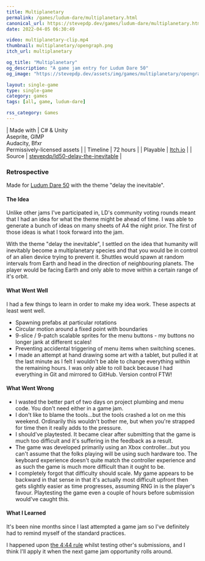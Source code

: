 ```yaml
---
title: Multiplanetary
permalink: /games/ludum-dare/multiplanetary.html
canonical_url: https://stevepdp.dev/games/ludum-dare/multiplanetary.html
date: 2022-04-05 06:30:49

video: multiplanetary-clip.mp4
thumbnail: multiplanetary/opengraph.png
itch_url: multiplanetary

og_title: "Multiplanetary"
og_description: "A game jam entry for Ludum Dare 50"
og_image: "https://stevepdp.dev/assets/img/games/multiplanetary/opengraph.png"

layout: single-game
type: single-game
category: games
tags: [all, game, ludum-dare]

rss_category: Games
---
```


| Made with	| C# &amp; Unity<br>Aseprite, GIMP<br>Audacity, Bfxr<br>Permissively-licensed assets |
| Timeline | 72 hours |
| Playable | <a href="https://stevepdp.itch.io/multiplanetary" rel="me noopener noreferrer" target="_blank" title="Play the game on Itch.io">Itch.io</a> |
| Source | <a href="https://github.com/stevepdp/ld50-delay-the-inevitable" rel="me nofollow noopener noreferrer" target="_blank" title="View the source code on GitHub">stevepdp/ld50-delay-the-inevitable</a> |


### Retrospective
Made for <a href="https://ldjam.com/events/ludum-dare/50" rel="noopener noreferrer" target="_blank">Ludum Dare 50</a> with the theme "delay the inevitable".


#### The Idea
Unlike other jams I&apos;ve participated in, LD&apos;s community voting rounds meant that I had an idea for what the theme might be ahead of time. I was able to generate a bunch of ideas on many sheets of A4 the night prior. The first of those ideas is what I took forward into the jam.

With the theme "delay the inevitable", I settled on the idea that humanity will inevitably become a multiplanetary species and that you would be in control of an alien device trying to prevent it. Shuttles would spawn at random intervals from Earth and head in the direction of neighbouring planets. The player would be facing Earth and only able to move within a certain range of it&apos;s orbit.


#### What Went Well
I had a few things to learn in order to make my idea work. These aspects at least went well.

* Spawning prefabs at particular rotations
* Circular motion around a fixed point with boundaries
* 9-slice / 9-patch scalable sprites for the menu buttons - my buttons no longer jank at different scales!
* Preventing accidental triggering of menu items when switching scenes.
* I made an attempt at hand drawing some art with a tablet, but pulled it at the last minute as I felt I wouldn&apos;t be able to change everything within the remaining hours. I was only able to roll back because I had everything in Git and mirrored to GitHub. Version control FTW!


#### What Went Wrong
* I wasted the better part of two days on project plumbing and menu code. You don&apos;t need either in a game jam.
* I don&apos;t like to blame the tools...but the tools crashed a lot on me this weekend. Ordinarily this wouldn&apos;t bother me, but when you&apos;re strapped for time then it really adds to the pressure.
* I should&apos;ve playtested. It became clear after submitting that the game is much too difficult and it&apos;s suffering in the feedback as a result.
* The game was developed primarily using an Xbox controller...but you can&apos;t assume that the folks playing will be using such hardware too. The keyboard experience doesn&apos;t quite match the controller experience and as such the game is much more difficult than it ought to be.
* I completely forgot that difficulty should scale. My game appears to be backward in that sense in that it&apos;s actually most difficult upfront then gets slightly easier as time progresses, assuming RNG in is the player&apos;s favour. Playtesting the game even a couple of hours before submission would&apos;ve caught this.


#### What I Learned
It&apos;s been nine months since I last attempted a game jam so I&apos;ve definitely had to remind myself of the standard practices.

I happened upon <a href="https://www.youtube.com/watch?v=lPyYZjCQ0Is" rel="nofollow noopener noreferrer" target="_blank">the 4:44 rule</a> whilst testing other&apos;s submissions, and I think I'll apply it when the next game jam opportunity rolls around.